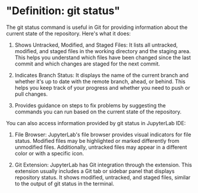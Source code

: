 # "Definition: git status"
The git status command is useful in Git for providing information about the current state of the repository. Here's what it does:

1. Shows Untracked, Modified, and Staged Files: It lists all untracked, modified, and staged files in the working directory and the staging area. This helps you understand which files have been changed since the last commit and which changes are staged for the next commit.

2. Indicates Branch Status: It displays the name of the current branch and whether it's up to date with the remote branch, ahead, or behind. This helps you keep track of your progress and whether you need to push or pull changes.

3. Provides guidance on steps to fix problems by suggesting the commands you can run based on the current state of the repository.

You can also access information provided by git status in JupyterLab IDE:

1. File Browser: JupyterLab's file browser provides visual indicators for file status. Modified files may be highlighted or marked differently from unmodified files. Additionally, untracked files may appear in a different color or with a specific icon.

2. Git Extension: JupyterLab has Git integration through the extension. This extension usually includes a Git tab or sidebar panel that displays repository status. It shows modified, untracked, and staged files, similar to the output of git status in the terminal.
